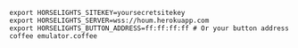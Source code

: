     export HORSELIGHTS_SITEKEY=yoursecretsitekey
    export HORSELIGHTS_SERVER=wss://houm.herokuapp.com
    export HORSELIGHTS_BUTTON_ADDRESS=ff:ff:ff:ff # Or your button address
    coffee emulator.coffee
